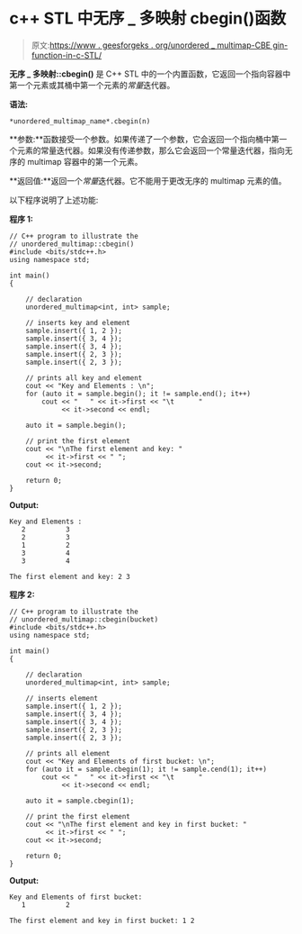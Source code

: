 # c++ STL 中无序 _ 多映射 cbegin()函数

> 原文:[https://www . geesforgeks . org/unordered _ multimap-CBE gin-function-in-c-STL/](https://www.geeksforgeeks.org/unordered_multimap-cbegin-function-in-c-stl/)

**无序 _ 多映射::cbegin()** 是 C++ STL 中的一个内置函数，它返回一个指向容器中第一个元素或其桶中第一个元素的*常量*迭代器。

**语法:**

```
*unordered_multimap_name*.cbegin(n)
```

**参数:**函数接受一个参数。如果传递了一个参数，它会返回一个指向桶中第一个元素的常量迭代器。如果没有传递参数，那么它会返回一个常量迭代器，指向无序的 multimap 容器中的第一个元素。

**返回值:**返回一个*常量*迭代器。它不能用于更改无序的 multimap 元素的值。

以下程序说明了上述功能:

**程序 1:**

```
// C++ program to illustrate the
// unordered_multimap::cbegin() 
#include <bits/stdc++.h>
using namespace std;

int main()
{

    // declaration
    unordered_multimap<int, int> sample;

    // inserts key and element
    sample.insert({ 1, 2 });
    sample.insert({ 3, 4 });
    sample.insert({ 3, 4 });
    sample.insert({ 2, 3 });
    sample.insert({ 2, 3 });

    // prints all key and element
    cout << "Key and Elements : \n";
    for (auto it = sample.begin(); it != sample.end(); it++)
        cout << "   " << it->first << "\t      " 
             << it->second << endl;

    auto it = sample.begin();

    // print the first element
    cout << "\nThe first element and key: " 
         << it->first << " ";
    cout << it->second;

    return 0;
}
```

**Output:**

```
Key and Elements : 
   2          3
   2          3
   1          2
   3          4
   3          4

The first element and key: 2 3

```

**程序 2:**

```
// C++ program to illustrate the
// unordered_multimap::cbegin(bucket) 
#include <bits/stdc++.h>
using namespace std;

int main()
{

    // declaration
    unordered_multimap<int, int> sample;

    // inserts element
    sample.insert({ 1, 2 });
    sample.insert({ 3, 4 });
    sample.insert({ 3, 4 });
    sample.insert({ 2, 3 });
    sample.insert({ 2, 3 });

    // prints all element
    cout << "Key and Elements of first bucket: \n";
    for (auto it = sample.cbegin(1); it != sample.cend(1); it++)
        cout << "   " << it->first << "\t      " 
             << it->second << endl;

    auto it = sample.cbegin(1);

    // print the first element
    cout << "\nThe first element and key in first bucket: "
         << it->first << " ";
    cout << it->second;

    return 0;
}
```

**Output:**

```
Key and Elements of first bucket: 
   1          2

The first element and key in first bucket: 1 2

```